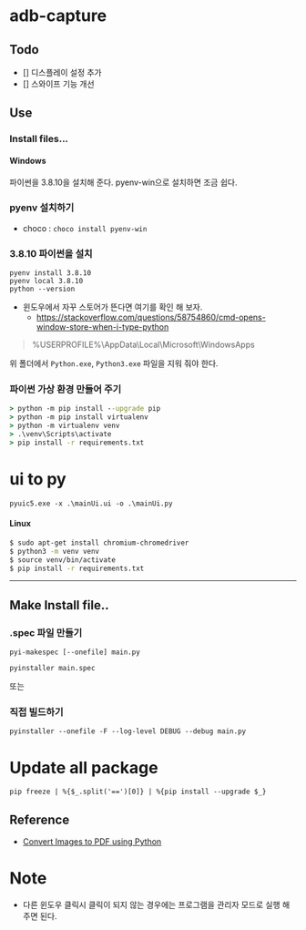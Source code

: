 # adb-capture

## Todo
- [] 디스플레이 설정 추가
- [] 스와이프 기능 개선

## Use
### Install files...

#### Windows
파이썬을 3.8.10을 설치해 준다.
pyenv-win으로 설치하면 조금 쉽다.

### pyenv 설치하기

* choco : `choco install pyenv-win`

### 3.8.10 파이썬을 설치

```
pyenv install 3.8.10
pyenv local 3.8.10
python --version
```

* 윈도우에서 자꾸 스토어가 뜬다면 여기를 확인 해 보자.
  * https://stackoverflow.com/questions/58754860/cmd-opens-window-store-when-i-type-python

> %USERPROFILE%\AppData\Local\Microsoft\WindowsApps

위 폴더에서 `Python.exe`, `Python3.exe` 파일을 지워 줘야 한다.

### 파이썬 가상 환경 만들어 주기

```cmd
> python -m pip install --upgrade pip
> python -m pip install virtualenv
> python -m virtualenv venv
> .\venv\Scripts\activate
> pip install -r requirements.txt
```

# ui to py
```
pyuic5.exe -x .\mainUi.ui -o .\mainUi.py
```


#### Linux

```bash
$ sudo apt-get install chromium-chromedriver
$ python3 -m venv venv
$ source venv/bin/activate
$ pip install -r requirements.txt
```

------



## Make Install file..

### .spec 파일 만들기
```
pyi-makespec [--onefile] main.py
```

```
pyinstaller main.spec
```

또는
### 직접 빌드하기
```
pyinstaller --onefile -F --log-level DEBUG --debug main.py
```


# Update all package
```
pip freeze | %{$_.split('==')[0]} | %{pip install --upgrade $_}
```


## Reference
* [Convert Images to PDF using Python](https://datatofish.com/images-to-pdf-python/)

# Note
- 다른 윈도우 클릭시 클릭이 되지 않는 경우에는 프로그램을 관리자 모드로 실행 해 주면 된다.